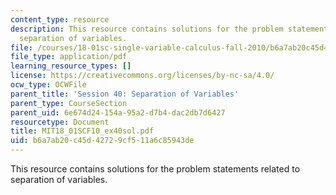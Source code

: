 ```yaml
---
content_type: resource
description: This resource contains solutions for the problem statements related to
  separation of variables.
file: /courses/18-01sc-single-variable-calculus-fall-2010/b6a7ab20c45d42729cf511a6c85943de_MIT18_01SCF10_ex40sol.pdf
file_type: application/pdf
learning_resource_types: []
license: https://creativecommons.org/licenses/by-nc-sa/4.0/
ocw_type: OCWFile
parent_title: 'Session 40: Separation of Variables'
parent_type: CourseSection
parent_uid: 6e674d24-154a-95a2-d7b4-dac2db7d6427
resourcetype: Document
title: MIT18_01SCF10_ex40sol.pdf
uid: b6a7ab20-c45d-4272-9cf5-11a6c85943de
---
```

This resource contains solutions for the problem statements related to separation of variables.